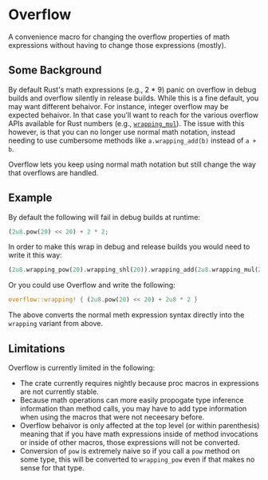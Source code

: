 # Overflow

A convenience macro for changing the overflow properties of math expressions without having to change those expressions (mostly).

## Some Background

By default Rust's math expressions (e.g., 2 * 9) panic on overflow in debug builds and overflow silently in release builds. While this is a fine default, you may want different behaivor. For instance, integer overflow may be expected behaivor. In that case you'll want to reach for the various overflow APIs available for Rust numbers (e.g., [`wrapping_mul`](https://doc.rust-lang.org/std/primitive.u32.html#method.wrapping_mul)). The issue with this however, is that you can no longer use normal math notation, instead needing to use cumbersome methods like `a.wrapping_add(b)` instead of `a + b`.

Overflow lets you keep using normal math notation but still change the way that overflows are handled.

## Example

By default the following will fail in debug builds at runtime:

```rust
(2u8.pow(20) << 20) + 2 * 2;
```

In order to make this wrap in debug and release builds you would need to write it this way:

```rust
(2u8.wrapping_pow(20).wrapping_shl(20)).wrapping_add(2u8.wrapping_mul(2))
```

Or you could use Overflow and write the following:

```rust
overflow::wrapping! { (2u8.pow(20) << 20) + 2u8 * 2 }
```

The above converts the normal meth expression syntax directly into the `wrapping` variant from above.

## Limitations

Overflow is currently limited in the following:

* The crate currently requires nightly because proc macros in expressions are not currently stable.
* Because math operations can more easily propogate type inference information than method calls, you may have to add type information when using the macros that were not neceesary before.
* Overflow behaivor is only affected at the top level (or within parenthesis) meaning that if you have math expressions inside of method invocations or inside of other macros, those expressions will not be converted.
* Conversion of `pow` is extremely naive so if you call a `pow` method on some type, this will be converted to `wrapping_pow` even if that makes no sense for that type.
